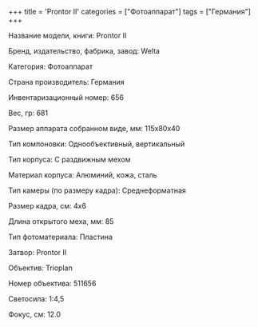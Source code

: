 +++
title = 'Prontor II'
categories = ["Фотоаппарат"]
tags = ["Германия"]
+++

Название модели, книги: Prontor II

Бренд, издательство, фабрика, завод: Welta

Категория: Фотоаппарат

Страна производитель: Германия

Инвентаризационный номер: 656

Вес, гр: 681

Размер аппарата  собранном виде, мм: 115x80x40

Тип компоновки: Однообъективный, вертикальный

Тип корпуса: С раздвижным мехом

Материал корпуса: Алюминий, кожа, сталь

Тип камеры (по размеру кадра): Среднеформатная

Размер кадра, см: 4х6

Длина открытого меха, мм: 85

Тип фотоматериала: Пластина

Затвор: Prontor II

Объектив: Trioplan

Номер объектива: 511656

Светосила: 1:4,5

Фокус, см: 12.0

